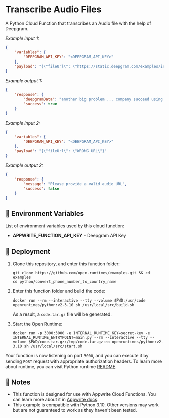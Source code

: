 # Transcribe Audio Files

A Python Cloud Function that transcribes an Audio file with the help of Deepgram.

_Example input 1:_

```json
{
    "variables": {
        "DEEPGRAM_API_KEY": "<DEEPGRAM_API_KEY>"
    },
    "payload": "{\"fileUrl\": \"https://static.deepgram.com/examples/interview_speech-analytics.wav\"}"
}
```

_Example output 1:_

```json
{
    "response": {
        "deepgramData": "another big problem ... company succeed using this product",
        "success": true
    }
}
```

_Example input 2:_

```json
{
    "variables": {
        "DEEPGRAM_API_KEY": "<DEEPGRAM_API_KEY>"
    },
    "payload": "{\"fileUrl\": \"WRONG_URL\"}"
}
```

_Example output 2:_

```json
{
    "response": {
        "message": "Please provide a valid audio URL",
        "success": false
    }
}
```

## 📝 Environment Variables

List of environment variables used by this cloud function:

- **APPWRITE_FUNCTION_API_KEY** - Deepgram API Key

## 🚀 Deployment

1. Clone this repository, and enter this function folder:

    ```shell
    git clone https://github.com/open-runtimes/examples.git && cd examples
    cd python/convert_phone_number_to_country_name
    ```

2. Enter this function folder and build the code:

    ```shell
    docker run --rm --interactive --tty --volume $PWD:/usr/code openruntimes/python:v2-3.10 sh /usr/local/src/build.sh
    ```

    As a result, a `code.tar.gz` file will be generated.

3. Start the Open Runtime:

    ```shell
    docker run -p 3000:3000 -e INTERNAL_RUNTIME_KEY=secret-key -e INTERNAL_RUNTIME_ENTRYPOINT=main.py --rm --interactive --tty --volume $PWD/code.tar.gz:/tmp/code.tar.gz:ro openruntimes/python:v2-3.10 sh /usr/local/src/start.sh
    ```

Your function is now listening on port `3000`, and you can execute it by sending `POST` request with appropriate authorization headers. To learn more about runtime, you can visit Python runtime [README](https://github.com/open-runtimes/open-runtimes/tree/main/runtimes/python-3.10).

## 📝 Notes

- This function is designed for use with Appwrite Cloud Functions. You can learn more about it in [Appwrite docs](https://appwrite.io/docs/functions).
- This example is compatible with Python 3.10. Other versions may work but are not guaranteed to work as they haven't been tested.
